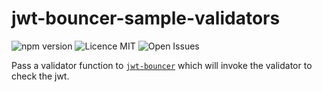 # jwt-bouncer-sample-validators

![npm version](https://img.shields.io/badge/npm-1.0.0-blue.svg) ![Licence MIT](https://img.shields.io/badge/licence-MIT-yellowgreen.svg) ![Open Issues](https://img.shields.io/github/issues-raw/tripott/jwt-bouncer-sample-validators.svg)

Pass a validator function to [`jwt-bouncer`](https://github.com/tripott/jwt-bouncer) which will invoke the validator to check the jwt.
